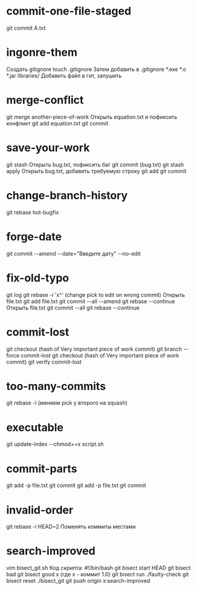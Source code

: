 # commit-one-file-staged

git commit A.txt

# ingonre-them

Создать gitignore
touch .gitignore
Затем добавить в .gitignore
*.exe
*.o
*.jar
libraries/
Добавить файл в гит, запушить

# merge-conflict

git merge another-piece-of-work
Открыть equation.txt и пофиксить конфликт
git add equation.txt
git commit

# save-your-work

git stash
Открыть bug.txt, пофиксить баг
git commit (bug.txt)
git stash apply
Открыть bug.txt, добавить требуемую строку
git add
git commit

# change-branch-history

git rebase hot-bugfix

# forge-date

git commit --amend --date="Введите дату" --no-edit

# fix-old-typo

git log
git rebase -i 'x^' (change pick to edit on wrong commit)
Открыть file.txt
git add file.txt
git commit --all --amend
git rebase --continue
Открыть file.txt
git commit --all
git rebase --continue

# commit-lost

git checkout (hash of Very important piece of work commit)
git branch --force commit-lost
git checkout (hash of Very important piece of work commit)
git verify commit-lost

# too-many-commits

git rebase -i (меняем pick у второго на squash)

# executable

git update-index --chmod+=x script.sh

# commit-parts

git add -p file.txt
git commit
git add -p file.txt
git commit

# invalid-order

git rebase -i HEAD~2
Поменять коммиты местами

# search-improved

vim bisect_git.sh
Код скрипта:
#!/bin/bash
git bisect start HEAD
git bisect bad
git bisect good x (где x - коммит 1.0)
git bisect run ./faulty-check
git bisect reset
./bisect_git
git push origin x:search-improved

